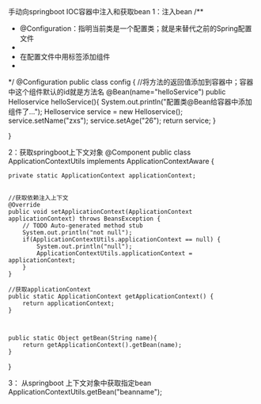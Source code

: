 手动向springboot IOC容器中注入和获取bean
1：注入bean
/**
 * @Configuration：指明当前类是一个配置类；就是来替代之前的Spring配置文件
 *
 * 在配置文件中用<bean><bean/>标签添加组件
 *
 */
@Configuration
public class config {
	//将方法的返回值添加到容器中；容器中这个组件默认的id就是方法名
    @Bean(name="helloService")
    public Helloservice helloService(){
        System.out.println("配置类@Bean给容器中添加组件了...");
        Helloservice service = new Helloservice();
        service.setName("zxs");
        service.setAge("26");
        return service;
    }
	
}

2：获取springboot上下文对象
@Component
public class ApplicationContextUtils implements ApplicationContextAware {

	private static ApplicationContext applicationContext;
	

	//获取依赖注入上下文
	@Override
	public void setApplicationContext(ApplicationContext applicationContext) throws BeansException {
		// TODO Auto-generated method stub
		System.out.println("not null");
		if(ApplicationContextUtils.applicationContext == null) {
			System.out.println("null");
			ApplicationContextUtils.applicationContext = applicationContext;
        }
	}
	
	//获取applicationContext
    public static ApplicationContext getApplicationContext() {
        return applicationContext;
    }

	
	
	public static Object getBean(String name){
        return getApplicationContext().getBean(name);
    }


}

3： 从springboot 上下文对象中获取指定bean
ApplicationContextUtils.getBean("beanname");